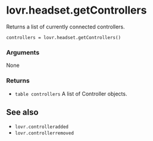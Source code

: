 <!--
category: reference
-->

lovr.headset.getControllers
===

Returns a list of currently connected controllers.

    controllers = lovr.headset.getControllers()

### Arguments

None

### Returns

- `table controllers` A list of Controller objects.

See also
---

- `lovr.controlleradded`
- `lovr.controllerremoved`
